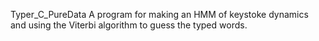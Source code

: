 Typer_C_PureData
A program for making an HMM of keystoke dynamics and using the Viterbi algorithm to guess the typed words.
